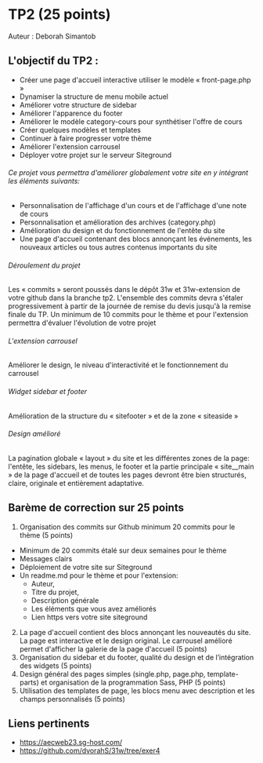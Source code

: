 # TP2 (25 points)

Auteur : Deborah Simantob

## L\'objectif du TP2 :

- Créer une page d'accueil interactive utiliser le modèle « front-page.php »
- Dynamiser la structure de menu mobile actuel
- Améliorer votre structure de sidebar
- Améliorer l'apparence du footer
- Améliorer le modèle category-cours pour synthétiser l'offre de cours
- Créer quelques modèles et templates
- Continuer à faire progresser votre thème
- Améliorer l'extension carrousel
- Déployer votre projet sur le serveur Siteground



###### Ce projet vous permettra d'améliorer globalement votre site en y intégrant les éléments suivants:

- Personnalisation de l'affichage d'un cours et de l'affichage d'une note de cours
- Personnalisation et amélioration des archives (category.php)
- Amélioration du design et du fonctionnement de l'entête du site
- Une page d'accueil contenant des blocs annonçant les événements, les nouveaux articles ou tous autres contenus importants du site

###### Déroulement du projet
Les « commits » seront poussés dans le dépôt 31w et 31w-extension de votre github dans la branche tp2. L'ensemble des commits devra s'étaler progressivement à partir de la journée de remise du devis jusqu'à la remise finale du TP. Un minimum de 10 commits pour le thème et pour l'extension permettra d'évaluer l'évolution de votre projet

###### L'extension carrousel
Améliorer le design, le niveau d'interactivité et le fonctionnement du carrousel

###### Widget sidebar et footer
Amélioration de la structure du « sitefooter » et de la zone « siteaside »

###### Design amélioré
La pagination globale « layout » du site et les différentes zones de la page: l'entête, les sidebars, les menus, le footer et la partie principale « site__main » de la page d'accueil et de toutes les pages devront être bien structurés, claire, originale et entièrement adaptative.

##  Barème de correction sur 25 points
1. Organisation des commits sur Github minimum 20 commits pour le thème (5 points)
- Minimum de 20 commits étalé sur deux semaines pour le thème
- Messages clairs
- Déploiement de votre site sur Siteground
- Un readme.md pour le thème et pour l'extension:
    - Auteur,
    - Titre du projet,
    - Description générale
    - Les éléments que vous avez améliorés
    - Lien https vers votre site siteground
2. La page d'accueil contient des blocs annonçant les nouveautés du site. La page est interactive et le design original. Le carrousel amélioré permet d'afficher la galerie de la page d'accueil (5 points)
3. Organisation du sidebar et du footer, qualité du design et de l’intégration des widgets (5 points)
4. Design général des pages simples (single.php, page.php, template-parts) et organisation de la programmation Sass, PHP (5 points)
5. Utilisation des templates de page, les blocs menu avec description et les champs personnalisés (5 points)


## Liens pertinents

- https://aecweb23.sg-host.com/ 
- https://github.com/dvorahS/31w/tree/exer4
